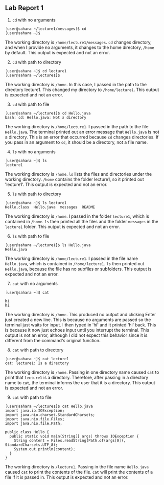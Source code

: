 ## Lab Report 1
1) `cd` with no arguments
```
[user@sahara ~/lecture1/messages]$ cd
[user@sahara ~]$ 
```
The working directory is `/home/lecture1/messages`.
`cd` changes directory, and when I provide no arguments, it changes to the home directory, `/home` by default.
This output is expected and not an error.

2) `cd` with path to directory
```
[user@sahara ~]$ cd lecture1
[user@sahara ~/lecture1]$
```
The working directory is `/home`.
In this case, I passed in the path to the directory lecture1. This changed my directory to `/home/lecture1`.
This output is expected and not an error.

3) `cd` with path to file
```
[user@sahara ~/lecture1]$ cd Hello.java
bash: cd: Hello.java: Not a directory
```
The working directory is `/home/lecture1`.
I passed in the path to the file `Hello.java`. The terminal printed out an error message that `Hello.java` is not a directory.
This is an error that occurred because `cd` changes directories. If you pass in an argument to `cd`, it should be a directory, not a file name.

4) `ls` with no arguments
```
[user@sahara ~]$ ls
lecture1
```
The working directory is `/home`.
`ls` lists the files and directories under the working directory. `/home` contains the folder lecture1, so it printed out 'lecture1'.
This output is expected and not an error.

5) `ls` with path to directory
```
[user@sahara ~]$ ls lecture1
Hello.class  Hello.java  messages  README
```
The working directory is `/home`.
I passed in the folder `lecture1`, which is contained in `/home`. `ls` then printed all the files and the folder `messages` in the `lecture1` folder.
This output is expected and not an error.

6) `ls` with path to file
```
[user@sahara ~/lecture1]$ ls Hello.java
Hello.java
```
The working directory is `/home/lecture1`.
I passed in the file name `Hello.java`, which is contained in `/home/lecture1`. `ls` then printed out `Hello.java`, because the file has no subfiles or subfolders.
This output is expected and not an error.

7) `cat` with no arguments
```
[user@sahara ~]$ cat

hi
hi
```
The working directory is `/home`.
This produced no output and clicking Enter just created a new line. This is because no arguments are passed so the terminal just waits for input. I then typed in 'hi' and it printed 'hi' back. This is because it now just echoes input until you interrupt the terminal.
This output is not an error, although I did not expect this behavior since it is different from the command's original function.

8) `cat` with path to directory
```
[user@sahara ~]$ cat lecture1
cat: lecture1: Is a directory
```
The working directory is `/home`.
Passing in one directory name caused `cat` to print that `lecture1` is a directory. Therefore, after passing in a directory name to `cat`, the terminal informs the user that it is a directory.
This output is expected and not an error.

9) `cat` with path to file
```
[user@sahara ~/lecture1]$ cat Hello.java
import java.io.IOException;
import java.nio.charset.StandardCharsets;
import java.nio.file.Files;
import java.nio.file.Path;

public class Hello {
  public static void main(String[] args) throws IOException {
    String content = Files.readString(Path.of(args[0]), StandardCharsets.UTF_8);    
    System.out.println(content);
  }
}
```
The working directory is `/lecture1`.
Passing in the file name `Hello.java` caused `cat` to print the contents of the file. `cat` will print the contents of a file if it is passed in.
This output is expected and not an error.
